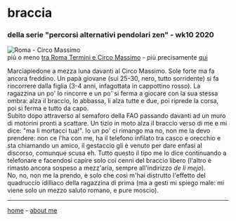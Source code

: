 # braccia
### della serie "percorsi alternativi pendolari zen" - wk10 2020  

![](https://drive.google.com/uc?id=1jZ3RyZscecJufHQH8eaNsaNZvzvcm6b- "Roma - Circo Massimo")  
più o meno [tra Roma Termini e Circo Massimo](/19wk37-papz-termini-circomassimo.md) - più precisamente [qui](https://drive.google.com/open?id=17AkcZ-kSqDk33pwxQ-r3hHxlNlBtMcNg&usp=sharing)  

Marciapiedone a mezza luna davanti al Circo Massimo. Sole forte ma fa ancora freddino. Un papà giovane (sui 25-30, nero, tutto sorridente) si fa rincorrere dalla figlia (3-4 anni, infagottata in cappottino rosso). La ragazzina un po' lo rincorre e un po' si ferma a giocare con la sua stessa ombra: alza il braccio, lo abbassa, li alza tutte e due, poi riprede la corsa, poi si ferma e tutto da capo.  
Subito dopo attraverso al semaforo della FAO passando davanti ad un muro di motorini pronti a scattare. Un tizio in moto alza il braccio verso di me e mi dice: "ma li mortacci tua!". Io un po' ci rimango ma no, non me la devo prendere: non ce l'ha con me, ha il telefono infilato tra casco e orecchio e sta chiamando un amico, il gestaccio gli è venuto per dare enfasi al discorso, comunque scusa eh. Tutto questo il tipo me lo dice continuando a telefonare e facendosi capire solo coi cenni del braccio libero (l'altro è rimasto ancora sospeso a mezz'aria, sempre all'indirizzo *de li mejo*).  
No, no, non me la prendo, è solo che così m'hai distrutto l'effetto del quadruccio idilliaco della ragazzina di prima (ma a gesti mi spiego male: mi viene solo un mezzo saluto romano, e pure moscio).

---  
[home](/papz.md) - [about me](/aboutme.md)  
